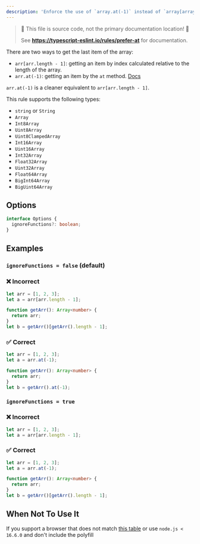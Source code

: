 ```yaml
---
description: 'Enforce the use of `array.at(-1)` instead of `array[array.length - 1]`.'
---
```


> 🛑 This file is source code, not the primary documentation location! 🛑
>
> See **https://typescript-eslint.io/rules/prefer-at** for documentation.

There are two ways to get the last item of the array:

- `arr[arr.length - 1]`: getting an item by index calculated relative to the length of the array.
- `arr.at(-1)`: getting an item by the `at` method. [Docs](https://developer.mozilla.org/en-US/docs/Web/JavaScript/Reference/Global_Objects/Array/at)

`arr.at(-1)` is a cleaner equivalent to `arr[arr.length - 1]`.

This rule supports the following types:

- `string` or `String`
- `Array`
- `Int8Array`
- `Uint8Array`
- `Uint8ClampedArray`
- `Int16Array`
- `Uint16Array`
- `Int32Array`
- `Float32Array`
- `Uint32Array`
- `Float64Array`
- `BigInt64Array`
- `BigUint64Array`

## Options

```ts
interface Options {
  ignoreFunctions?: boolean;
}
```

## Examples

### `ignoreFunctions = false` (default)

<!--tabs-->

### ❌ Incorrect

```ts
let arr = [1, 2, 3];
let a = arr[arr.length - 1];

function getArr(): Array<number> {
  return arr;
}
let b = getArr()[getArr().length - 1];
```

### ✅ Correct

```ts
let arr = [1, 2, 3];
let a = arr.at(-1);

function getArr(): Array<number> {
  return arr;
}
let b = getArr().at(-1);
```

<!--/tabs-->

### `ignoreFunctions = true`

<!--tabs-->

### ❌ Incorrect

```ts
let arr = [1, 2, 3];
let a = arr[arr.length - 1];
```

### ✅ Correct

```ts
let arr = [1, 2, 3];
let a = arr.at(-1);

function getArr(): Array<number> {
  return arr;
}
let b = getArr()[getArr().length - 1];
```

<!--/tabs-->

## When Not To Use It

If you support a browser that does not match
[this table](https://caniuse.com/mdn-javascript_builtins_array_at)
or use `node.js < 16.6.0` and don't include the polyfill
